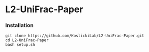 # L2-UniFrac-Paper
### Installation

```
git clone https://github.com/KoslickiLab/L2-UniFrac-Paper.git
cd L2-UniFrac-Paper
bash setup.sh
```


